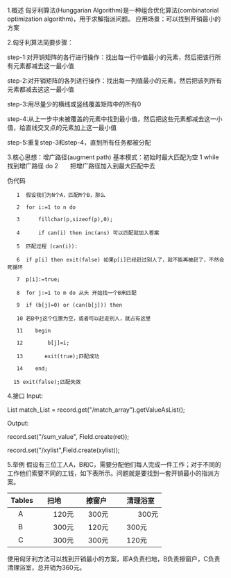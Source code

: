 1.概述
  匈牙利算法(Hunggarian Algorithm)是一种组合优化算法(combinatorial optimization algorithm)，用于求解指派问题。
应用场景：可以找到开销最小的方案

2.匈牙利算法简要步骤：

  step-1:对开销矩阵的各行进行操作：找出每一行中值最小的元素，然后把该行所有元素都减去这一最小值  
  
  step-2:对开销矩阵的各列进行操作：找出每一列值最小的元素，然后把该列所有元素都减去这这一最小值
  
  step-3:用尽量少的横线或竖线覆盖矩阵中的所有0
  
  step-4:从上一步中未被覆盖的元素中找到最小值，然后把这些元素都减去这一小值，给直线交叉点的元素加上这一最小值
  
  step-5:重复step-3和step-4，直到所有任务都被分配


3.核心思想：增广路径(augment path)
基本模式：初始时最大匹配为空
1 while 找到增广路径 do
2       把增广路径加入到最大匹配中去

伪代码

       1  假设我们为N个A，匹配M个B，那么   
  
       2  for i:=1 to n do

       3      fillchar(p,sizeof(p),0);

       4      if can(i) then inc(ans) 可以匹配就加入答案

       5  匹配过程 (can(i)):

       6  if p[i] then exit(false) 如果p[i]已经赶过别人了，就不能再被赶了，不然会死循环

       7  p[i]:=true;

       8  for j:=1 to m do 从头 开始找一个B来匹配

       9  if (b[j]=0) or (can(b[j])) then

       10 若B中j这个位置为空，或者可以赶走别人，就占有这里

       11    begin

       12        b[j]=i;

       13       exit(true);匹配成功

       14    end;

      15 exit(false);匹配失效


4.接口
Input:

List<Field> match_List = record.get("/match_array").getValueAsList();

Output:

record.set("/sum_value", Field.create(ret));

record.set("/xylist",Field.create(xylist));

5.举例
假设有三位工人A，B和C，需要分配他们每人完成一件工作；对于不同的工作他们索要不同的工钱，如下表所示。问题就是要找到一套开销最小的指派方案。

|Tables     | 扫地         | 擦窗户      |    清理浴室    |
|-----------|:-----------:|:----------:|--------------:|
|     A     |     120元   |   300元     |   300元       |
|     B     |     300元   |   120元     |   300元       |
|     C     |     300元   |   300元     |   120元       |

使用匈牙利方法可以找到开销最小的方案，即A负责扫地，B负责擦窗户，C负责清理浴室，总开销为360元。



